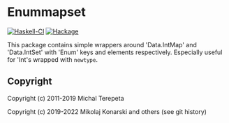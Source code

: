Enummapset
==========

[![Haskell-CI](https://github.com/Mikolaj/enummapset/actions/workflows/haskell-ci.yml/badge.svg)](https://github.com/Mikolaj/enummapset/actions/workflows/haskell-ci.yml)
[![Hackage](https://img.shields.io/hackage/v/enummapset.svg)](https://hackage.haskell.org/package/enummapset)

This package contains simple wrappers around 'Data.IntMap' and
'Data.IntSet' with 'Enum' keys and elements respectively.
Especially useful for 'Int's wrapped with `newtype`.

Copyright
---------

Copyright (c) 2011-2019 Michal Terepeta

Copyright (c) 2019-2022 Mikolaj Konarski and others (see git history)
